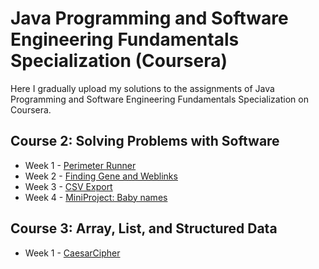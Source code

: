 # Java Programming and Software Engineering Fundamentals Specialization (Coursera)

Here I gradually upload my solutions to the assignments of Java Programming and Software Engineering Fundamentals Specialization on Coursera. 

## Course 2: Solving Problems with Software

* Week 1 - [Perimeter Runner](/Solving-Problems-with-Software/week1-PerimeterAssignment)
* Week 2 - [Finding Gene and Weblinks](/Solving-Problems-with-Software/week2-FindingGeneAndWebLinks)
* Week 3 - [CSV Export](/Solving-Problems-with-Software/week3-CSVExport)
* Week 4 - [MiniProject: Baby names](/Solving-Problems-with-Software/week4-BabyNames)

## Course 3: Array, List, and Structured Data

* Week 1 - [CaesarCipher](/Array-List-and-Structured-Data/week1-CaesarCipher)